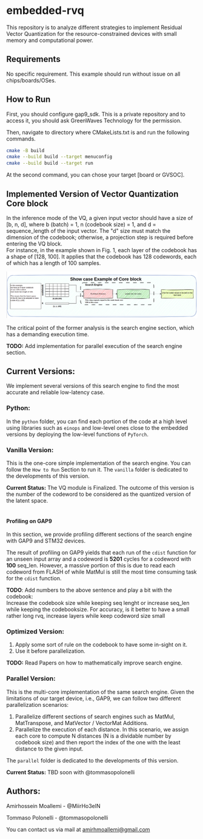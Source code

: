 # embedded-rvq
This repository is to analyze different strategies to implement Residual Vector Quantization for the resource-constrained devices with small memory and computational power. 


## Requirements

No specific requirement. This example should run without issue on all chips/boards/OSes.

## How to Run 

First, you should configure gap9_sdk. This is a private repository and to access it, you should ask GreenWaves Technology for the permission.

Then, navigate to directory where CMakeLists.txt is and run the following commands.

``` bash
cmake -B build 
cmake --build build --target menuconfig 
cmake --build build --target run
```

At the second command, you can chose your target [board or GVSOC]. 

## Implemented Version of Vector Quantization Core block 

In the inference mode of the VQ, a given input vector should have a size of [b, n, d], where b (batch) = 1, n (codebook size) = 1, and d = sequence_length of the input vector. The "d" size must match the dimension of the codebook; otherwise, a projection step is required before entering the VQ block. 
</br>
For instance, in the example shown in Fig. 1, each layer of the codebook has a shape of [128, 100]. It applies that the codebook has 128 codewords, each of which has a length of 100 samples. 

![One Layer Quantizatio](docs/single_core_vq.png)

The critical point of the former analysis is the search engine section, which has a demanding execution time. 

**TODO:** Add implementation for parallel execution of the search engine section.

## Current Versions: 

We implement several versions of this search engine to find the most accurate and reliable low-latency case. 

### Python: 

In the ``` python ``` folder, you can find each portion of the code at a high level using libraries such as ``` einops ``` and low-level ones close to the embedded versions by deploying the low-level functions of ``` PyTorch ```. 

### Vanilla Version: 

This is the one-core simple implementation of the search engine. You can follow the ``` How to Run ``` Section to run it. The ``` vanilla ``` folder is dedicated to the developments of this version.  

**Current Status:** The VQ module is Finalized. The outcome of this version is the number of the codeword to be considered as the quantized version of the latent space.   
</br>

#### Profiling on GAP9  
In this section, we provide profiling different sections of the search engine with GAP9 and STM32 devices.

The result of profiling on GAP9 yields that each run of the ```cdist``` function for an unseen input array and a codeword is **5201** cycles for a codeword with **100** seq_len. However, a massive portion of this is due to read each codeword from FLASH of while MatMul is still the most time consuming task for the ```cdist``` function.
    
    
**TODO**: Add numbers to the above sentence and play a bit with the codebook:      
Increase the codebook size while keeping seq lenght or increase seq_len while keeping the codebooksize. 
For accuracy, is it better to have a small rather long rvq, increase layers while keep codeword size small


### Optimized Version: 

1. Apply some sort of rule on the codebook to have some in-sight on it. 
2. Use it before parallelization.

**TODO:** Read Papers on how to mathematically improve search engine.     

### Parallel Version: 

This is the multi-core implementation of the same search engine. Given the limitations of our target device, i.e., GAP9, we can follow two different parallelization scenarios: 

1. Parallelize different sections of search engines such as MatMul, MatTranspose, and MatVector / VectorMat Additions. 
2. Parallelize the execution of each distance. In this scenario, we assign each core to compute N distances (N is a dividable number by codebook size) and then report the index of the one with the least distance to the given input. 


The ``` parallel ``` folder is dedicated to the developments of this version. 

**Current Status:** TBD soon with @tommasopolonelli


## Authors: 

Amirhossein Moallemi - @MiirHo3eIN

Tommaso Polonelli - @tommasopolonelli

You can contact us via mail at [amirhmoallemi@gmail.com](mailto:amirhmoallemi@gmail.com)
